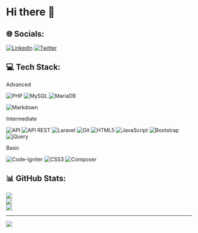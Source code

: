 # Hi there 👋

## 🌐 Socials:
[![LinkedIn](https://img.shields.io/badge/LinkedIn-%230077B5.svg?logo=linkedin&logoColor=white)](https://linkedin.com/in/luvittor)
[![Twitter](https://img.shields.io/badge/Twitter-%231DA1F2.svg?logo=Twitter&logoColor=white)](https://twitter.com/luvittor) 

## 💻 Tech Stack:

Advanced

![PHP](https://img.shields.io/badge/php-%23777BB4.svg?style=for-the-badge&logo=php&logoColor=white) 
![MySQL](https://img.shields.io/badge/mysql-%2300f.svg?style=for-the-badge&logo=mysql&logoColor=white) 
![MariaDB](https://img.shields.io/badge/MariaDB-003545?style=for-the-badge&logo=mariadb&logoColor=white)

![Markdown](https://img.shields.io/badge/markdown-%23000000.svg?style=for-the-badge&logo=markdown&logoColor=white) 

Intermediate 

![API](https://img.shields.io/badge/API-00979D?style=for-the-badge&logo=api&logoColor=white)
![API REST](https://img.shields.io/badge/REST-000000?style=for-the-badge&logo=rest&logoColor=white)
![Laravel](https://img.shields.io/badge/laravel-%23FF2D20.svg?style=for-the-badge&logo=laravel&logoColor=white)
![Git](https://img.shields.io/badge/git-%23F05032.svg?style=for-the-badge&logo=git&logoColor=white)
![HTML5](https://img.shields.io/badge/html5-%23E34F26.svg?style=for-the-badge&logo=html5&logoColor=white)
![JavaScript](https://img.shields.io/badge/javascript-%23323330.svg?style=for-the-badge&logo=javascript&logoColor=%23F7DF1E)
![Bootstrap](https://img.shields.io/badge/bootstrap-%23563D7C.svg?style=for-the-badge&logo=bootstrap&logoColor=white) 
![jQuery](https://img.shields.io/badge/jquery-%230769AD.svg?style=for-the-badge&logo=jquery&logoColor=white)

Basic

![Code-Igniter](https://img.shields.io/badge/CodeIgniter-%23EF4223.svg?style=for-the-badge&logo=codeIgniter&logoColor=white) 
![CSS3](https://img.shields.io/badge/css3-%231572B6.svg?style=for-the-badge&logo=css3&logoColor=white) 
![Composer](https://img.shields.io/badge/composer-%23000000.svg?style=for-the-badge&logo=composer&logoColor=white)

## 📊 GitHub Stats:
![](https://github-readme-stats.vercel.app/api?username=luvittor&theme=dark&hide_border=false&include_all_commits=true&count_private=false)<br/>
![](https://github-readme-streak-stats.herokuapp.com/?user=luvittor&theme=dark&hide_border=false)<br/>
![](https://github-readme-stats.vercel.app/api/top-langs/?username=luvittor&theme=dark&hide_border=false&include_all_commits=true&count_private=false&layout=compact)

---
[![](https://visitcount.itsvg.in/api?id=luvittor&icon=0&color=0)](https://visitcount.itsvg.in)

<!-- Proudly created with GPRM ( https://gprm.itsvg.in ) -->

<!--
**luvittor/luvittor** is a ✨ _special_ ✨ repository because its `README.md` (this file) appears on your GitHub profile.

Here are some ideas to get you started:

- 🔭 I’m currently working on ...
- 🌱 I’m currently learning ...
- 👯 I’m looking to collaborate on ...
- 🤔 I’m looking for help with ...
- 💬 Ask me about ...
- 📫 How to reach me: ...
- 😄 Pronouns: ...
- ⚡ Fun fact: ...
-->
